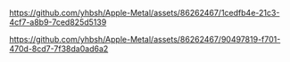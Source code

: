 https://github.com/yhbsh/Apple-Metal/assets/86262467/1cedfb4e-21c3-4cf7-a8b9-7ced825d5139

https://github.com/yhbsh/Apple-Metal/assets/86262467/90497819-f701-470d-8cd7-7f38da0ad6a2
